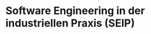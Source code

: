 
Software Engineering in der industriellen Praxis (SEIP)
=======================================================

